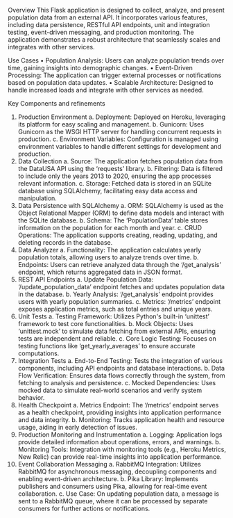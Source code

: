 Overview
This Flask application is designed to collect, analyze, and present population data from an external API. It incorporates various features, including data persistence, RESTful API endpoints, unit and integration testing, event-driven messaging, and production monitoring. The application demonstrates a robust architecture that seamlessly scales and integrates with other services.

Use Cases
  •	Population Analysis: Users can analyze population trends over time, gaining insights into demographic changes.
  •	Event-Driven Processing: The application can trigger external processes or notifications based on population data updates.
  •	Scalable Architecture: Designed to handle increased loads and integrate with other services as needed.

Key Components and refinements 
1.	Production Environment
    a.	Deployment: Deployed on Heroku, leveraging its platform for easy scaling and management.
    b.	Gunicorn: Uses Gunicorn as the WSGI HTTP server for handling concurrent requests in production.
    c.	Environment Variables: Configuration is managed using environment variables to handle different settings for development and production.
2.	Data Collection
    a.	Source: The application fetches population data from the DataUSA API using the ‘requests’ library.
    b.	Filtering: Data is filtered to include only the years 2013 to 2020, ensuring the app processes relevant information.
    c.	Storage: Fetched data is stored in an SQLite database using SQLAlchemy, facilitating easy data access and manipulation.
3.	Data Persistence with SQLAlchemy
    a.	ORM: SQLAlchemy is used as the Object Relational Mapper (ORM) to define data models and interact with the SQLite database.
    b.	Schema: The ‘PopulationData’ table stores information on the population for each month and year.
    c.	CRUD Operations: The application supports creating, reading, updating, and deleting records in the database.
4.	Data Analyzer
    a.	Functionality: The application calculates yearly population totals, allowing users to analyze trends over time.
    b.	Endpoints: Users can retrieve analyzed data through the ‘/get_analysis’ endpoint, which returns aggregated data in JSON format.
5.	REST API Endpoints
    a.	Update Population Data: ‘/update_population_data’ endpoint fetches and updates population data in the database.
    b.	Yearly Analysis: ‘/get_analysis’ endpoint provides users with yearly population summaries.
    c.	Metrics: ‘/metrics’ endpoint exposes application metrics, such as total entries and unique years.
6.	Unit Tests
    a.	Testing Framework: Utilizes Python's built-in ‘unittest’ framework to test core functionalities.
    b.	Mock Objects: Uses ‘unittest.mock’ to simulate data fetching from external APIs, ensuring tests are independent and reliable.
    c.	Core Logic Testing: Focuses on testing functions like ‘get_yearly_averages’ to ensure accurate computations.
7.	Integration Tests
    a.	End-to-End Testing: Tests the integration of various components, including API endpoints and database interactions.
    b.	Data Flow Verification: Ensures data flows correctly through the system, from fetching to analysis and persistence.
    c.	Mocked Dependencies: Uses mocked data to simulate real-world scenarios and verify system behavior.
8.	Health Checkpoint
    a.	Metrics Endpoint: The ‘/metrics’ endpoint serves as a health checkpoint, providing insights into application performance and data integrity.
    b.	Monitoring: Tracks application health and resource usage, aiding in early detection of issues.
9.	Production Monitoring and Instrumentation
    a.	Logging: Application logs provide detailed information about operations, errors, and warnings.
    b.	Monitoring Tools: Integration with monitoring tools (e.g., Heroku Metrics, New Relic) can provide real-time insights into application performance.
10.	Event Collaboration Messaging
    a.	RabbitMQ Integration: Utilizes RabbitMQ for asynchronous messaging, decoupling components and enabling event-driven architecture.
    b.	Pika Library: Implements publishers and consumers using Pika, allowing for real-time event collaboration.
    c.	Use Case: On updating population data, a message is sent to a RabbitMQ queue, where it can be processed by separate consumers for further actions or notifications.
